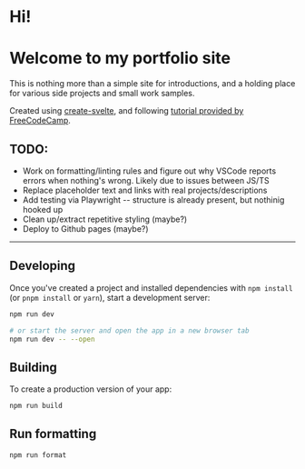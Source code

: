 # Hi!
# Welcome to my portfolio site
This is nothing more than a simple site for introductions, and a holding place for various side projects and small work samples.

Created using [create-svelte](https://github.com/sveltejs/kit/tree/master/packages/create-svelte), and following [tutorial provided by FreeCodeCamp](https://www.youtube.com/watch?v=-2UjwQzxvBQ).

## TODO:
* Work on formatting/linting rules and figure out why VSCode reports errors when nothing's wrong. Likely due to issues between JS/TS
* Replace placeholder text and links with real projects/descriptions
* Add testing via Playwright -- structure is already present, but nothinig hooked up
* Clean up/extract repetitive styling (maybe?)
* Deploy to Github pages (maybe?)
------
## Developing
Once you've created a project and installed dependencies with `npm install` (or `pnpm install` or `yarn`), start a development server:

```bash
npm run dev

# or start the server and open the app in a new browser tab
npm run dev -- --open
```

## Building
To create a production version of your app:

```bash
npm run build
```

## Run formatting
```bash
npm run format
```
